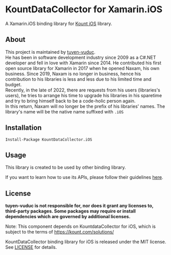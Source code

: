 # KountDataCollector for Xamarin.iOS

A Xamarin.iOS binding library for [Kount iOS](https://github.com/Kount/kount-ios-sdk) library.

## About
This project is maintained by [tuyen-vuduc](https://github.com/tuyen-vuduc).<br>
He has been in software development industry since 2009 as a C#.NET developer and fell in love with Xamarin since 2014. He contributed his first open source library for Xamarin in 2017 when he opened Naxam, his own business.
Since 2019, Naxam is no longer in business, hence his contribution to his libraries is less and less due to his limited time and budget.
<br>
Recently, in the late of 2022, there are requests from his users (libraries's users), he tries to arrange his time to upgrade his libraries in his sparetime and try to bring himself back to be a code-holic person again. 
<br>
In this return, Naxam will no longer be the prefix of his libraries' names. The library's name will be the native name suffixed with `.iOS`

## Installation

```
Install-Package KountDataCollector.iOS
```

## Usage

This library is created to be used by other binding library.

If you want to learn how to use its APIs, please follow their guidelines [here](https://github.com/Kount/kount-ios-sdk/blob/master/README.md).

## License
**tuyen-vuduc is not responsible for, nor does it grant any licenses to, third-party packages. Some packages may require or install dependencies which are governed by additional licenses.**

Note: This component depends on KountdataCollector for iOS, which is subject to the terms of https://kount.com/solutions/

KountDataCollector binding library for iOS is released under the MIT license.
See [LICENSE](./LICENSE) for details.